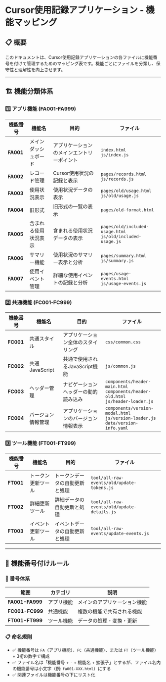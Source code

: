 <!-- markdownlint-disable MD033 -->
# Cursor使用記録アプリケーション - 機能マッピング

## 📋 概要

このドキュメントは、Cursor使用記録アプリケーションの各ファイルに機能番号を付けて管理するためのマッピング表です。機能ごとにファイルを分類し、保守性と理解性を向上させます。

---

## 🏗️ 機能分類体系

### 1️⃣ アプリ機能 (FA001-FA999)

| 機能番号 | 機能名 | 目的 | ファイル |
|---------|--------|------|----------|
| **FA001** | メインダッシュボード | アプリケーションのメインエントリーポイント | `index.html`<br>`js/index.js` |
| **FA002** | レコード管理 | Cursor使用状況の記録と表示 | `pages/records.html`<br>`js/records.js` |
| **FA003** | 使用状況表示 | 使用状況データの表示 | `pages/old/usage.html`<br>`js/old/usage.js` |
| **FA004** | 旧形式 | 旧形式の一覧の表示 | `pages/old-format.html` |
| **FA005** | 含まれる使用状況表示 | 含まれる使用状況データの表示 | `pages/old/included-usage.html`<br>`js/old/included-usage.js` |
| **FA006** | サマリー機能 | 使用状況のサマリー表示と分析 | `pages/summary.html`<br>`js/summary.js` |
| **FA007** | 使用イベント管理 | 詳細な使用イベントの記録と分析 | `pages/usage-events.html`<br>`js/usage-events.js` |

### 2️⃣ 共通機能 (FC001-FC999)

| 機能番号 | 機能名 | 目的 | ファイル |
|---------|--------|------|----------|
| **FC001** | 共通スタイル | アプリケーション全体のスタイリング | `css/common.css` |
| **FC002** | 共通JavaScript | 共通で使用されるJavaScript機能 | `js/common.js` |
| **FC003** | ヘッダー管理 | ナビゲーションヘッダーの動的読み込み | `components/header-main.html`<br>`components/header-old.html`<br>`js/header-loader.js` |
| **FC004** | バージョン情報管理 | アプリケーションのバージョン情報表示 | `components/version-modal.html`<br>`js/version-loader.js`<br>`data/version-info.yaml` |

### 3️⃣ ツール機能 (FT001-FT999)

| 機能番号 | 機能名 | 目的 | ファイル |
|---------|--------|------|----------|
| **FT001** | トークン更新ツール | トークンデータの自動更新と処理 | `tool/all-raw-events/old/update-tokens.js` |
| **FT002** | 詳細更新ツール | 詳細データの自動更新と処理 | `tool/all-raw-events/old/update-details.js` |
| **FT003** | イベント更新ツール | イベントデータの自動更新と処理 | `tool/all-raw-events/update-events.js` |

---

## 📝 機能番号付けルール

### 🔢 番号体系

| 範囲 | カテゴリ | 説明 |
|------|----------|------|
| **FA001-FA999** | アプリ機能 | メインのアプリケーション機能 |
| **FC001-FC999** | 共通機能 | 複数の機能で共有される機能 |
| **FT001-FT999** | ツール機能 | データの処理・変換・更新 |

### 📋 命名規則

- ✅ 機能番号は `FA`（アプリ機能）、`FC`（共通機能）、または `FT`（ツール機能） + 3桁の数字で構成
- ✅ ファイル名は「機能番号 + `-` + 機能名 + 拡張子」とするが、ファイル名内の機能番号は小文字（例: `fa001-XXX.html`）にする
- ✅ 関連ファイルは機能番号の下にリスト化
